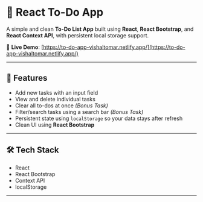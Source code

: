 # 📝 React To-Do App

A simple and clean **To-Do List App** built using **React**, **React Bootstrap**, and **React Context API**, with persistent local storage support.

🔗 **Live Demo**: [https://to-do-app-vishaltomar.netlify.app/](https://to-do-app-vishaltomar.netlify.app/)

---

## 🚀 Features

- Add new tasks with an input field
- View and delete individual tasks
- Clear all to-dos at once *(Bonus Task)*
- Filter/search tasks using a search bar *(Bonus Task)*
- Persistent state using `localStorage` so your data stays after refresh
- Clean UI using **React Bootstrap**

---

## 🛠️ Tech Stack

- React
- React Bootstrap
- Context API
- localStorage

---
